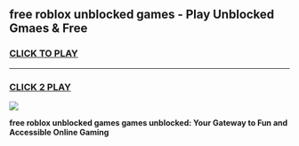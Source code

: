 
## free roblox unblocked games - Play Unblocked Gmaes & Free
<h3>
<a href="https://premium.freeplayer.one?title=free_roblox_unblocked_games&ref=19F">CLICK TO PLAY</a></h3>
<hr>

<h3>
<a href="https://premium.freeplayer.one?title=free_roblox_unblocked_games&ref=19F">CLICK 2 PLAY</a>
  
</h3>

<a href="https://premium.freeplayer.one?title=free_roblox_unblocked_games&ref=19F/"><img src="https://clearcache.store/games.png"></a>


**free roblox unblocked games games unblocked: Your Gateway to Fun and Accessible Online Gaming**
